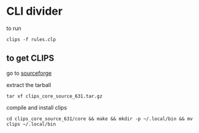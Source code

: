 # CLI divider

to run

```
clips -f rules.clp
```

## to get CLIPS

go to [sourceforge](https://sourceforge.net/projects/clipsrules/files/CLIPS/6.31/)

extract the tarball

```
tar xf clips_core_source_631.tar.gz
```

compile and install clips

```
cd clips_core_source_631/core && make && mkdir -p ~/.local/bin && mv clips ~/.local/bin
```
